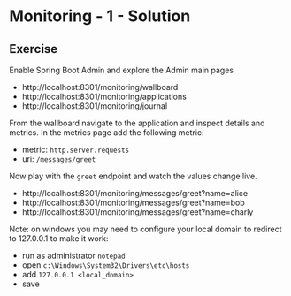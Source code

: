 # Monitoring - 1 - Solution

## Exercise

Enable Spring Boot Admin and explore the Admin main pages
- http://localhost:8301/monitoring/wallboard
- http://localhost:8301/monitoring/applications 
- http://localhost:8301/monitoring/journal

From the wallboard navigate to the application and inspect details and metrics.
In the metrics page add the following metric:
- metric: `http.server.requests`
- uri: `/messages/greet`

Now play with the `greet` endpoint and watch the values change live.
- http://localhost:8301/monitoring/messages/greet?name=alice
- http://localhost:8301/monitoring/messages/greet?name=bob
- http://localhost:8301/monitoring/messages/greet?name=charly

Note: on windows you may need to configure your local domain to redirect to 127.0.0.1 to make it work:
- run as administrator `notepad`
- open `c:\Windows\System32\Drivers\etc\hosts`
- add `127.0.0.1 <local_domain>`
- save
